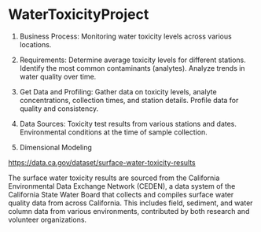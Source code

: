 # WaterToxicityProject
1) Business Process: Monitoring water toxicity levels across various locations.

2) Requirements: Determine average toxicity levels for different stations. Identify the most common contaminants (analytes). Analyze trends in water quality over time.

3) Get Data and Profiling: Gather data on toxicity levels, analyte concentrations, collection times, and station details. Profile data for quality and consistency.

4) Data Sources: Toxicity test results from various stations and dates. Environmental conditions at the time of sample collection.

5) Dimensional Modeling

https://data.ca.gov/dataset/surface-water-toxicity-results

The surface water toxicity results are sourced from the California Environmental Data Exchange Network (CEDEN), a data system of the California State Water Board that collects and compiles surface water quality data from across California. This includes field, sediment, and water column data from various environments, contributed by both research and volunteer organizations.


